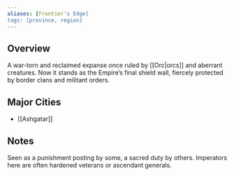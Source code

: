 ```yaml
---
aliases: [Frontier's Edge]
tags: [province, region]
---
```


## Overview
A war-torn and reclaimed expanse once ruled by [[Orc|orcs]] and aberrant creatures. Now it stands as the Empire’s final shield wall, fiercely protected by border clans and militant orders.

## Major Cities
- [[Ashgatar]]

## Notes
Seen as a punishment posting by some, a sacred duty by others. Imperators here are often hardened veterans or ascendant generals.
